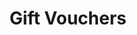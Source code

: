 ---
title: Gift Vouchers
excerpt: ''
deprecated: false
hidden: false
metadata:
  title: ''
  description: ''
  robots: index
next:
  description: ''
---